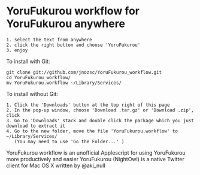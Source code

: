 # YoruFukurou workflow for YoruFukurou anywhere

    1. select the text from anywhere
    2. click the right button and choose 'YoruFukurou'
    3. enjoy


To install with Git:

    git clone git://github.com/jnozsc/YoruFukurou_workflow.git 
	cd YoruFukurou_workflow/
	mv YoruFukurou.workflow ~/Library/Services/


To install without Git:

    1. Click the 'Downloads' button at the top right of this page
    2. In the pop-up window, choose 'Download .tar.gz' or 'Download .zip', click
    3. Go to 'Downloads' stack and double click the package which you just download to extract it
    4. Go to the new folder, move the file 'YoruFukurou.workflow' to  ~/Library/Services/ 
       (You may need to use 'Go the Folder...' )


YoruFukurou workflow is an unofficial Applescript for using YoruFukurou more productively and easier
YoruFukurou (NightOwl) is a native Twitter client for Mac OS X written by @aki_null 